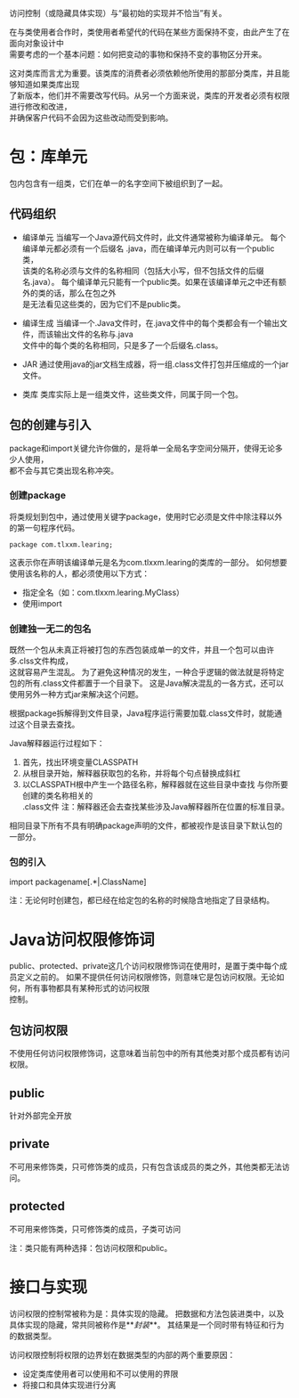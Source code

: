 访问控制（或隐藏具体实现）与“最初始的实现并不恰当”有关。

在与类使用者合作时，类使用者希望代的代码在某些方面保持不变，由此产生了在面向对象设计中  
需要考虑的一个基本问题：如何把变动的事物和保持不变的事物区分开来。

这对类库而言尤为重要。该类库的消费者必须依赖他所使用的那部分类库，并且能够知道如果类库出现  
了新版本，他们并不需要改写代码。从另一个方面来说，类库的开发者必须有权限进行修改和改进，  
并确保客户代码不会因为这些改动而受到影响。

# 包：库单元

包内包含有一组类，它们在单一的名字空间下被组织到了一起。

## 代码组织

* 编译单元
当编写一个Java源代码文件时，此文件通常被称为编译单元。
每个编译单元都必须有一个后缀名 .java，而在编译单元内则可以有一个public类，  
该类的名称必须与文件的名称相同（包括大小写，但不包括文件的后缀名.java）。
每个编译单元只能有一个public类。如果在该编译单元之中还有额外的类的话，那么在包之外  
是无法看见这些类的，因为它们不是public类。  

* 编译生成
当编译一个.Java文件时，在.java文件中的每个类都会有一个输出文件，而该输出文件的名称与.java  
文件中的每个类的名称相同，只是多了一个后缀名.class。

* JAR
通过使用java的jar文档生成器，将一组.class文件打包并压缩成的一个jar文件。

* 类库
类库实际上是一组类文件，这些类文件，同属于同一个包。




## 包的创建与引入
package和import关键允许你做的，是将单一全局名字空间分隔开，使得无论多少人使用，  
都不会与其它类出现名称冲突。  
### 创建package

将类规划到包中，通过使用关键字package，使用时它必须是文件中除注释以外的第一句程序代码。  

	package com.tlxxm.learing;

这表示你在声明该编译单元是名为com.tlxxm.learing的类库的一部分。
如何想要使用该名称的人，都必须使用以下方式：
* 指定全名（如：com.tlxxm.learing.MyClass）
* 使用import

### 创建独一无二的包名

既然一个包从未真正将被打包的东西包装成单一的文件，并且一个包可以由许多.clss文件构成，  
这就容易产生混乱。
为了避免这种情况的发生，一种合乎逻辑的做法就是将特定包的所有.class文件都置于一个目录下。
这是Java解决混乱的一各方式，还可以使用另外一种方式jar来解决这个问题。

根据package拆解得到文件目录，Java程序运行需要加载.class文件时，就能通过这个目录去查找。

Java解释器运行过程如下：
1. 首先，找出环境变量CLASSPATH
2. 从根目录开始，解释器获取包的名称，并将每个句点替换成斜杠  
3. 以CLASSPATH根中产生一个路径名称，解释器就在这些目录中查找 与你所要创建的类名称相关的  
.class文件
注：解释器还会去查找某些涉及Java解释器所在位置的标准目录。

相同目录下所有不具有明确package声明的文件，都被视作是该目录下默认包的一部分。


### 包的引入

import packagename[.*|.ClassName]


注：无论何时创建包，都已经在给定包的名称的时候隐含地指定了目录结构。


# Java访问权限修饰词

public、protected、private这几个访问权限修饰词在使用时，是置于类中每个成员定义之前的。
如果不提供任何访问权限修饰，则意味它是包访问权限。无论如何，所有事物都具有某种形式的访问权限  
控制。

## 包访问权限 

不使用任何访问权限修饰词，这意味着当前包中的所有其他类对那个成员都有访问权限。

## public
针对外部完全开放
## private
不可用来修饰类，只可修饰类的成员，只有包含该成员的类之外，其他类都无法访问。
## protected
不可用来修饰类，只可修饰类的成员，子类可访问

注：类只能有两种选择：包访问权限和public。
# 接口与实现

访问权限的控制常被称为是：具体实现的隐藏。
把数据和方法包装进类中，以及具体实现的隐藏，常共同被称作是**_封装_**。
其结果是一个同时带有特征和行为的数据类型。 

访问权限控制将权限的边界划在数据类型的内部的两个重要原因：
* 设定类库使用者可以使用和不可以使用的界限
* 将接口和具体实现进行分离
